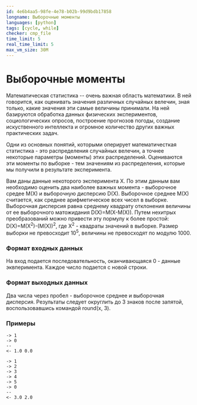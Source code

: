 ```yaml
---
id: 4e6b4aa5-98fe-4e78-b02b-99d9bdb17858
longname: Выборочные моменты
languages: [python]
tags: [cycle, while]
checker: cmp_file
time_limit: 5
real_time_limit: 5
max_vm_size: 30M
---
```


# Выборочные моменты

Математическая статистика -- очень важная область математики. В ней говорится, как оценивать значения различных случайных велечин, зная только, какие значения эти самые величины принимали. На ней базируются обработка данных физических экспериментов, социологических опросов, построение прогнозов погоды, создание искуственного интеллекта и огромное количество других важных практических задач. 

Одни из основных понятий, которыми оперирует математичесткая статистика - это распределения случайных велечин, а точнее некоторые параметры (моменты) этих распределений. Оцениваются эти моменты по выборке - тем значениям из распределения, которые мы получили в результате эксперимента. 

Вам даны данные некоторого эксперимента X. По этим данным вам необходимо оценить два наиболее важных момента - выборочное средее M(X) и выборочную дисперсию D(X). Выборочное среднее M(X) считается, как среднее арифметическое всех чисел в выборке. Выборочная дисперсия равна среднему квадрату отклонения величины от ее выборочного матожидания D(X)=M(X-M(X)). Путем нехитрых преобразований можно привести эту пормулу к более простой: D(X)=M(X<sup>2</sup>)-(M(X))<sup>2</sup>, где X<sup>2</sup> - квадраты значений в выборке. Размер выборки не превосходит 10<sup>5</sup>, величины не превосходят по модулю 1000.

### Формат входных данных

На вход подается последовательность, оканчивающаяся 0 - данные эквперимента. Каждое число подается с новой строки.

### Формат выходных данных

Два числа через пробел - выборочное среднее и выборочная дисперсия. Результаты следует округлить до 3 знаков после запятой, воспользовавшись командой round(x, 3).

### Примеры

```
-> 1
-> 0
--
<- 1.0 0.0
```

```
-> 1
-> 2
-> 3
-> 4
-> 5
-> 0
--
<- 3.0 2.0
```
